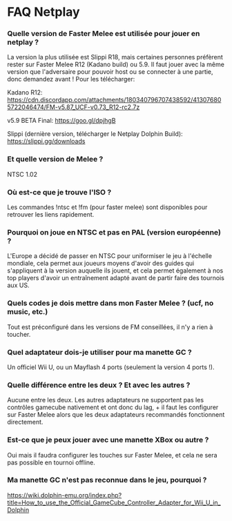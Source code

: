 # FAQ Netplay

### Quelle version de Faster Melee est utilisée pour jouer en netplay ?
La version la plus utilisée est Slippi R18, mais certaines personnes préfèrent rester sur Faster Melee R12 (Kadano build) ou 5.9.
Il faut jouer avec la même version que l'adversaire pour pouvoir host ou se connecter à une partie, donc demandez avant ! Pour les télécharger:

Kadano R12: https://cdn.discordapp.com/attachments/180340796707438592/413076805722046474/FM-v5.87_UCF-v0.73_R12-rc2.7z

v5.9 BETA Final: https://goo.gl/dpjhgB

Slippi (dernière version, télécharger le Netplay Dolphin Build): https://slippi.gg/downloads

### Et quelle version de Melee ?
NTSC 1.02

### Où est-ce que je trouve l'ISO ?
Les commandes !ntsc et !fm (pour faster melee) sont disponibles pour retrouver les liens rapidement.

### Pourquoi on joue en NTSC et pas en PAL (version européenne) ?
L'Europe a décidé de passer en NTSC pour uniformiser le jeu à l'échelle mondiale, cela permet aux joueurs moyens d'avoir des guides qui s'appliquent à la version auquelle ils jouent, et cela permet également à nos top players d'avoir un entraînement adapté avant de partir faire des tournois aux US.

### Quels codes je dois mettre dans mon Faster Melee ? (ucf, no music, etc.)
Tout est préconfiguré dans les versions de FM conseillées, il n'y a rien à toucher.

### Quel adaptateur dois-je utiliser pour ma manette GC ?
Un officiel Wii U, ou un Mayflash 4 ports (seulement la version 4 ports !).

### Quelle différence entre les deux ? Et avec les autres ?
Aucune entre les deux. Les autres adaptateurs ne supportent pas les contrôles gamecube nativement et ont donc du lag, + il faut les configurer sur Faster Melee alors que les deux adaptateurs recommandés fonctionnent directement.

### Est-ce que je peux jouer avec une manette XBox ou autre ?
Oui mais il faudra configurer les touches sur Faster Melee, et cela ne sera pas possible en tournoi offline.

### Ma manette GC n'est pas reconnue dans le jeu, pourquoi ?
https://wiki.dolphin-emu.org/index.php?title=How_to_use_the_Official_GameCube_Controller_Adapter_for_Wii_U_in_Dolphin